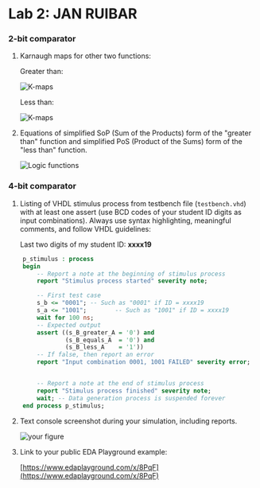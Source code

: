 # Lab 2: JAN RUIBAR

### 2-bit comparator

1. Karnaugh maps for other two functions:

   Greater than:

   ![K-maps](https://i.imgur.com/VRaYkzV.png)

   Less than:

   ![K-maps](https://i.imgur.com/fpaHOIy.png)

2. Equations of simplified SoP (Sum of the Products) form of the "greater than" function and simplified PoS (Product of the Sums) form of the "less than" function.

   ![Logic functions](https://i.imgur.com/a5lWC4H.png)

### 4-bit comparator

1. Listing of VHDL stimulus process from testbench file (`testbench.vhd`) with at least one assert (use BCD codes of your student ID digits as input combinations). Always use syntax highlighting, meaningful comments, and follow VHDL guidelines:

   Last two digits of my student ID: **xxxx19**

```vhdl
    p_stimulus : process
    begin
        -- Report a note at the beginning of stimulus process
        report "Stimulus process started" severity note;

		-- First test case
        s_b <= "0001"; -- Such as "0001" if ID = xxxx19
        s_a <= "1001";        -- Such as "1001" if ID = xxxx19
        wait for 100 ns;
        -- Expected output
        assert ((s_B_greater_A = '0') and
                (s_B_equals_A  = '0') and
                (s_B_less_A    = '1'))
        -- If false, then report an error
        report "Input combination 0001, 1001 FAILED" severity error;


        -- Report a note at the end of stimulus process
        report "Stimulus process finished" severity note;
        wait; -- Data generation process is suspended forever
    end process p_stimulus;
```

2. Text console screenshot during your simulation, including reports.

   ![your figure](https://i.imgur.com/1cWBlF1.png)

3. Link to your public EDA Playground example:

   [https://www.edaplayground.com/x/8PqF](https://www.edaplayground.com/x/8PqF)
